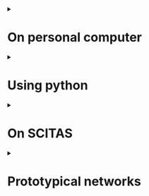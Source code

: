 <details close>
<summary><h1>On personal computer</h1></summary>

## Input
![](../images/input.jpg)

## Masking

<details close>
<summary>Terminal command</summary>

```
python demo.py --config-file ../configs/COCO-InstanceSegmentation/mask_rcnn_R_50_FPN_3x.yaml --input ../../input.jpg --output output.jpg --opts MODEL.DEVICE cpu MODEL.WEIGHTS detectron2://COCO-InstanceSegmentation/mask_rcnn_R_50_FPN_3x/137849600/model_final_f10217.pkl
```
</details>

### Mask_rcnn_R_50_FPN_3x

15 instances in 3.19s

![](../images/output_mask_rcnn_R_50_FPN_3x.jpg)

## Detection proposal-based

### Faster_rcnn_R_101_FPN_3x

17 instances in 4.23s

![](../images/output_faster_rcnn_R_101_FPN_3x.jpg)

## Detection proposal-free

### Retinanet_R_101_FPN_3x

13 instances in 3.83s

![](../images/output_retinanet_R_101_FPN_3x.jpg)

## Panoptic detection

### Panoptic_fpn_R_50_3x.yaml

![](../images/output_panoptic_fpn_R_50_3x.jpg)

</details>

<details close>
<summary><h1>Using python</h1></summary>

## Input

![](../images/input_N.jpg)

## Masking

### Mask_rcnn_R_101_FPN_3x

![](../images/output_N_mask_rcnn_R_101_FPN_3x.jpg)

### Mask_rcnn_R_101_C4_3x

![](../images/output_N_mask_rcnn_R_101_C4_3x.jpg)

### Mask_rcnn_R_101_DC5_3x

![](../images/output_N_mask_rcnn_R_101_DC5_3x.jpg)

</details>

<details close>
<summary><h1>On SCITAS</h1></summary>


## Input
![](../images/input.jpg)

## Masking


<details close>
<summary>Details</summary>
detected 15 instances in 0.65s

```
#SBATCH --time=0:10:0
#SBATCH --qos=gpu_free
#SBATCH --gres=gpu:1
#SBATCH --partition=gpu
```
</details>

### Mask_rcnn_R_50_FPN_3x

![](../images/output_S_mask_rcnn_R_50_FPN_3x.jpg)

## Custom dataset

### Single Class Faster_rcnn_R_50_FPN_3x

Used very low iter and LR

![](../images/output_1_faster_rcnn_R_50_FPN_3x.jpg)

### 32 Class Faster_rcnn_R_50_FPN_3x

Used very low iter and LR

![](../images/output_32_faster_rcnn_R_50_FPN_3x.jpg)

### Single Class Mask_rcnn_R_50_FPN_3x

Used LR 0.005 iter 2000

![](../images/output_1_mask_rcnn_R_50_FPN_3x.jpg)

### 32 Class Mask_rcnn_R_50_FPN_3x

Used LR 0.005 iter 2000

![](../images/output_32_mask_rcnn_R_50_FPN_3x.jpg)

### Single Class Mask_rcnn_R_50_FPN_3x

Used LR 0.001 iter 4000

![](../images/output_1_mask_rcnn_R_50_FPN_3x2.jpg)

### 32 Class Mask_rcnn_R_50_FPN_3x

Used LR 0.001 iter 4000

![](../images/output_32_mask_rcnn_R_50_FPN_3x2.jpg)

### 32 Class Mask_rcnn_R_50_FPN_3x Logo Test

Used LR 0.001 iter 4000

![](../images/output_1_mask_rcnn_R_50_FPN_3x_sticker.jpg)


</details>

<details close>
<summary><h1>Prototypical networks</h1></summary>

### Using class 109 (Arcadian Character 01)

![](../images/ProtoArc.jpg)   ![](../images/ProtoArc2.jpg)   ![](../images/Varying_classes.jpg)

</details>
